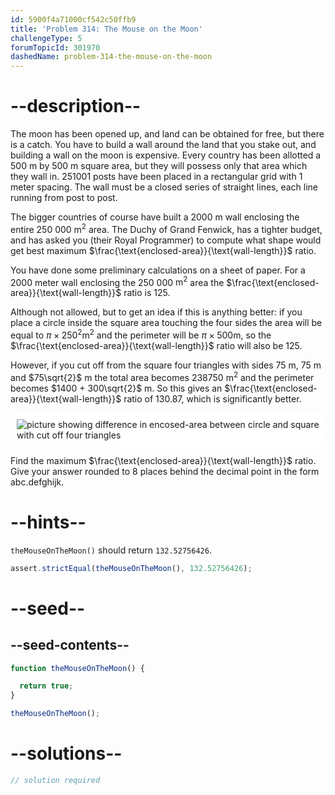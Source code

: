```yaml
---
id: 5900f4a71000cf542c50ffb9
title: 'Problem 314: The Mouse on the Moon'
challengeType: 5
forumTopicId: 301970
dashedName: problem-314-the-mouse-on-the-moon
---
```


# --description--

The moon has been opened up, and land can be obtained for free, but there is a catch. You have to build a wall around the land that you stake out, and building a wall on the moon is expensive. Every country has been allotted a 500 m by 500 m square area, but they will possess only that area which they wall in. 251001 posts have been placed in a rectangular grid with 1 meter spacing. The wall must be a closed series of straight lines, each line running from post to post.

The bigger countries of course have built a 2000 m wall enclosing the entire 250 000 $\text{m}^2$ area. The Duchy of Grand Fenwick, has a tighter budget, and has asked you (their Royal Programmer) to compute what shape would get best maximum $\frac{\text{enclosed-area}}{\text{wall-length}}$ ratio.

You have done some preliminary calculations on a sheet of paper. For a 2000 meter wall enclosing the 250 000 $\text{m}^2$ area the $\frac{\text{enclosed-area}}{\text{wall-length}}$ ratio is 125.

Although not allowed, but to get an idea if this is anything better: if you place a circle inside the square area touching the four sides the area will be equal to $π \times {250}^2 \text{m}^2$ and the perimeter will be $π \times 500 \text{m}$, so the $\frac{\text{enclosed-area}}{\text{wall-length}}$ ratio will also be 125.

However, if you cut off from the square four triangles with sides 75 m, 75 m and $75\sqrt{2}$ m the total area becomes 238750 $\text{m}^2$ and the perimeter becomes $1400 + 300\sqrt{2}$ m. So this gives an $\frac{\text{enclosed-area}}{\text{wall-length}}$ ratio of 130.87, which is significantly better.

<img class="img-responsive center-block" alt="picture showing difference in encosed-area between circle and square with cut off four triangles" src="https://cdn.freecodecamp.org/curriculum/project-euler/the-mouse-on-the-moon.gif" style="background-color: white; padding: 10px;">

Find the maximum $\frac{\text{enclosed-area}}{\text{wall-length}}$ ratio. Give your answer rounded to 8 places behind the decimal point in the form abc.defghijk.

# --hints--

`theMouseOnTheMoon()` should return `132.52756426`.

```js
assert.strictEqual(theMouseOnTheMoon(), 132.52756426);
```

# --seed--

## --seed-contents--

```js
function theMouseOnTheMoon() {

  return true;
}

theMouseOnTheMoon();
```

# --solutions--

```js
// solution required
```

